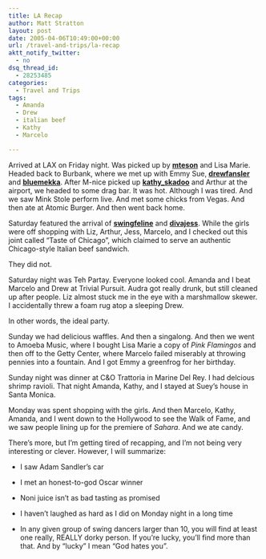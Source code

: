 ```yaml
---
title: LA Recap
author: Matt Stratton
layout: post
date: 2005-04-06T10:49:00+00:00
url: /travel-and-trips/la-recap
aktt_notify_twitter:
  - no
dsq_thread_id:
  - 28253485
categories:
  - Travel and Trips
tags:
  - Amanda
  - Drew
  - italian beef
  - Kathy
  - Marcelo

---
```

Arrived at LAX on Friday night. Was picked up by <span style="white-space: nowrap;"><a href="https://mteson.livejournal.com/"><strong>mteson</strong></a></span> and Lisa Marie. Headed back to Burbank, where we met up with Emmy Sue, <span style="white-space: nowrap;"><a href="https://drewfansler.livejournal.com/"><strong>drewfansler</strong></a></span> and <span style="white-space: nowrap;"><a href="https://bluemekka.livejournal.com/"><strong>bluemekka</strong></a></span>. After M-nice picked up <span style="white-space: nowrap;"><a href="https://kathy-skadoo.livejournal.com/"><strong>kathy_skadoo</strong></a></span> and Arthur at the airport, we headed to some drag bar. It was hot. Although I was tired. And we saw Mink Stole perform live. And met some chicks from Vegas. And then ate at Atomic Burger. And then went back home.

Saturday featured the arrival of <span style="white-space: nowrap;"><a href="https://swingfeline.livejournal.com/"><strong>swingfeline</strong></a></span> and <span style="white-space: nowrap;"><a href="https://divajess.livejournal.com/"><strong>divajess</strong></a></span>. While the girls were off shopping with Liz, Arthur, Jess, Marcelo, and I checked out this joint called &#8220;Taste of Chicago&#8221;, which claimed to serve an authentic Chicago-style Italian beef sandwich.

They did not.

Saturday night was Teh Partay. Everyone looked cool. Amanda and I beat Marcelo and Drew at Trivial Pursuit. Audra got really drunk, but still cleaned up after people. Liz almost stuck me in the eye with a marshmallow skewer. I accidentally threw a foam rug atop a sleeping Drew.

In other words, the ideal party.

Sunday we had delicious waffles. And then a singalong. And then we went to Amoeba Music, where I bought Lisa Marie a copy of _Pink Flamingos_ and then off to the Getty Center, where Marcelo failed miserably at throwing pennies into a fountain. And I got Emmy a greenfrog for her birthday.

Sunday night was dinner at C&O Trattoria in Marine Del Rey. I had delcious shrimp ravioli. That night Amanda, Kathy, and I stayed at Suey&#8217;s house in Santa Monica.

Monday was spent shopping with the girls. And then Marcelo, Kathy, Amanda, and I went down to the Hollywood to see the Walk of Fame, and we saw people lining up for the premiere of _Sahara_. And we ate candy.

There&#8217;s more, but I&#8217;m getting tired of recapping, and I&#8217;m not being very interesting or clever. However, I will summarize:

* I saw Adam Sandler&#8217;s car
  
* I met an honest-to-god Oscar winner
  
* Noni juice isn&#8217;t as bad tasting as promised
  
* I haven&#8217;t laughed as hard as I did on Monday night in a long time
  
* In any given group of swing dancers larger than 10, you will find at least one really, REALLY dorky person. If you&#8217;re lucky, you&#8217;ll find more than that. And by &#8220;lucky&#8221; I mean &#8220;God hates you&#8221;.